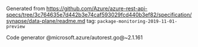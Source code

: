 Generated from https://github.com/Azure/azure-rest-api-specs/tree/3c764635e7d442b3e74caf593029fcd440b3ef82/specification/synapse/data-plane/readme.md tag: `package-monitoring-2019-11-01-preview`

Code generator @microsoft.azure/autorest.go@~2.1.161

